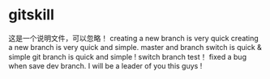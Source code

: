 # gitskill
这是一个说明文件，可以忽略！
creating a new branch is very quick
creating a new branch is very quick and simple.
master and branch switch is quick & simple
git branch is quick and simple !
switch branch test！
fixed a bug when save dev branch.
I will be a leader of you this guys !
